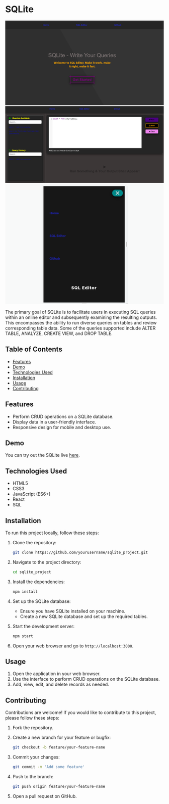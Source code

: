 # SQLite

![SQLite](ima1.png)
![](ima2.png)
![](ima3.png)

The primary goal of SQLite is to facilitate users in executing SQL queries within an online editor and subsequently examining the resulting outputs. This encompasses the ability to run diverse queries on tables and review corresponding table data. Some of the queries supported include ALTER TABLE, ANALYZE, CREATE VIEW, and DROP TABLE.

## Table of Contents

- [Features](#features)
- [Demo](#demo)
- [Technologies Used](#technologies-used)
- [Installation](#installation)
- [Usage](#usage)
- [Contributing](#contributing)


## Features

- Perform CRUD operations on a SQLite database.
- Display data in a user-friendly interface.
- Responsive design for mobile and desktop use.

## Demo

You can try out the SQLite live [here](https://omgupta7352.github.io/draw-app/).

## Technologies Used

- HTML5
- CSS3
- JavaScript (ES6+)
- React
- SQL

## Installation

To run this project locally, follow these steps:

1. Clone the repository:

    ```bash
    git clone https://github.com/yourusername/sqlite_project.git
    ```

2. Navigate to the project directory:

    ```bash
    cd sqlite_project
    ```

3. Install the dependencies:

    ```bash
    npm install
    ```

4. Set up the SQLite database:
    - Ensure you have SQLite installed on your machine.
    - Create a new SQLite database and set up the required tables.

5. Start the development server:

    ```bash
    npm start
    ```

6. Open your web browser and go to `http://localhost:3000`.

## Usage

1. Open the application in your web browser.
2. Use the interface to perform CRUD operations on the SQLite database.
3. Add, view, edit, and delete records as needed.

## Contributing

Contributions are welcome! If you would like to contribute to this project, please follow these steps:

1. Fork the repository.
2. Create a new branch for your feature or bugfix:

    ```bash
    git checkout -b feature/your-feature-name
    ```

3. Commit your changes:

    ```bash
    git commit -m 'Add some feature'
    ```

4. Push to the branch:

    ```bash
    git push origin feature/your-feature-name
    ```

5. Open a pull request on GitHub.


